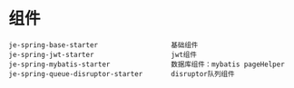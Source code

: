 # 组件
	je-spring-base-starter 					基础组件
	je-spring-jwt-starter					jwt组件
	je-spring-mybatis-starter				数据库组件：mybatis pageHelper
	je-spring-queue-disruptor-starter		disruptor队列组件